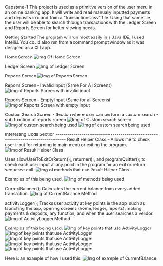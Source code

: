 Capstone-1
This project is used as a primitive version of the user menu in an online banking app. It will write and read manually inputted payments and deposits into and from a "transactions.csv" file. Using that same file, the user will be able to search through transactions with the Ledger Screen and Reports Screen for better viewing needs. 

Getting Started 
The program will run most easily in a Java IDE, I used IntelliJ. You could also run from a command prompt window as it was designed as a CLI app. 

Home Screen
![Img Of Home Screen](https://github.com/Phoniix/capstone-1/blob/master/Screenshot_34.png)


Ledger Screen
![Img of Ledger Screen](https://github.com/Phoniix/capstone-1/blob/master/Screenshot_35.png)


Reports Screen
![Img of Reports Screen](https://github.com/Phoniix/capstone-1/blob/master/Screenshot_36.png)

Reports Screen - Invalid Input (Same For All Screens)
![Img of Reports Screen with invalid input](https://github.com/Phoniix/capstone-1/blob/master/Screenshot_37.png)



Reports Screen – Empty Input (Same for all Screens)
![Img of Reports Screen with empty input](https://github.com/Phoniix/capstone-1/blob/master/Screenshot_38.png)

Custom Search Screen - Section where user can perform a custom search - sub function of reports screen
![Img of Custom search screen](https://github.com/Phoniix/capstone-1/blob/master/Screenshot_1.png)
![Img of custom search being used](https://github.com/Phoniix/capstone-1/blob/master/Screenshot_2.png)
![Img of custom search being used](https://github.com/Phoniix/capstone-1/blob/master/Screenshot_3.png)


Interesting Code Section -----------------------------------------------------------------------------------
Result Helper Class – Allows me to check user input for returning to main menu or exiting the program.
![Img of Result Helper Class](https://github.com/Phoniix/capstone-1/blob/master/Screenshot_39.png)



Uses allowUserToExitOrReturn();, returner();, and programQuitter(); to check each user input at any point in the program for an exit or return sequence call.
![Img of methods that use Result Helper Class](https://github.com/Phoniix/capstone-1/blob/master/Screenshot_40.png)

Examples of this being used.
![Img of methods being used](https://github.com/Phoniix/capstone-1/blob/master/Screenshot_41.png)

CurrentBalance();
Calculates the current balance from every added transaction. 
![Img of CurrentBalance Method](https://github.com/Phoniix/capstone-1/blob/master/Screenshot_42.png)

activityLogger();
Tracks user activity at key points in the app, such as: launching the app, opening screens (home, ledger, reports), making payments & deposits, any function, and when the user searches a vendor.
![Img of ActivityLogger Method](https://github.com/Phoniix/capstone-1/blob/master/Screenshot_44.png)

Examples of this being used.
![Img of key points that use ActivityLogger](https://github.com/Phoniix/capstone-1/blob/master/Screenshot_47.png)
![Img of key points that use ActivityLogger](https://github.com/Phoniix/capstone-1/blob/master/Screenshot_48.png) 
![Img of key points that use ActivityLogger](https://github.com/Phoniix/capstone-1/blob/master/Screenshot_49.png) 
![Img of key points that use ActivityLogger](https://github.com/Phoniix/capstone-1/blob/master/Screenshot_46.png) 
![Img of key points that use ActivityLogger](https://github.com/Phoniix/capstone-1/blob/master/Screenshot_45.png)



Here is an example of how I used this.
![Img of example of CurrentBalance](https://github.com/Phoniix/capstone-1/blob/master/Screenshot_43.png)

